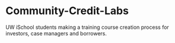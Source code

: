 # Community-Credit-Labs
UW iSchool students making a training course creation process for investors, case managers and borrowers.

